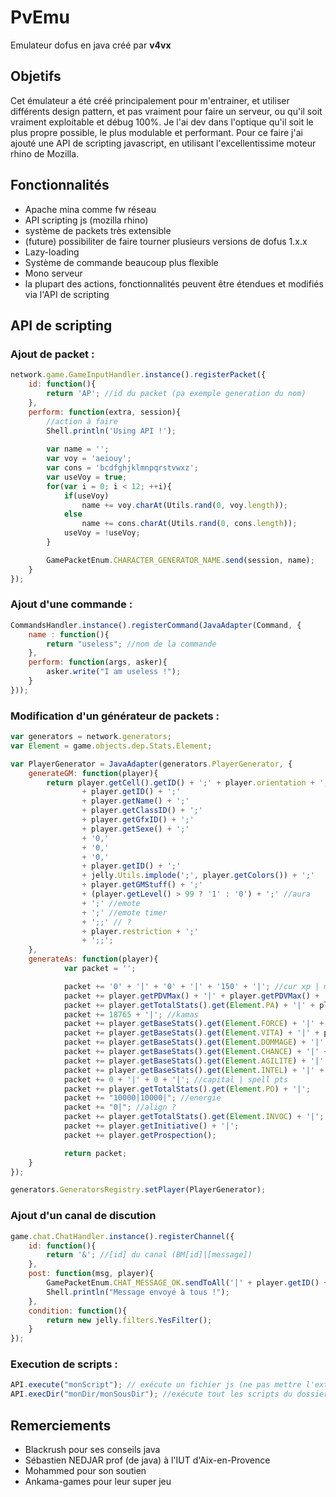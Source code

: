 PvEmu
=====

Emulateur dofus en java créé par __v4vx__

## Objetifs

Cet émulateur a été créé principalement pour m'entrainer, et utiliser différents design pattern, et pas vraiment pour faire un serveur, ou qu'il soit vraiment exploitable et débug 100%.
Je l'ai dev dans l'optique qu'il soit le plus propre possible, le plus modulable et performant.
Pour ce faire j'ai ajouté une API de scripting javascript, en utilisant l'excellentissime moteur rhino de Mozilla.

## Fonctionnalités

- Apache mina comme fw réseau
- API scripting js (mozilla rhino)
- système de packets très extensible
- (future) possibiliter de faire tourner plusieurs versions de dofus 1.x.x
- Lazy-loading
- Système de commande beaucoup plus flexible
- Mono serveur
- la plupart des actions, fonctionnalités peuvent être étendues et modifiés via l'API de scripting

## API de scripting

### Ajout de packet :

```js
network.game.GameInputHandler.instance().registerPacket({
    id: function(){
        return 'AP'; //id du packet (pa exemple generation du nom)
    },
    perform: function(extra, session){
        //action à faire
        Shell.println('Using API !');
        
        var name = '';
        var voy = 'aeiouy';
        var cons = 'bcdfghjklmnpqrstvwxz';
        var useVoy = true;
        for(var i = 0; i < 12; ++i){
            if(useVoy)
                name += voy.charAt(Utils.rand(0, voy.length));
            else
                name += cons.charAt(Utils.rand(0, cons.length));
            useVoy = !useVoy;
        }

        GamePacketEnum.CHARACTER_GENERATOR_NAME.send(session, name);
    }
});
```

### Ajout d'une commande :

```js
CommandsHandler.instance().registerCommand(JavaAdapter(Command, {
    name : function(){
        return "useless"; //nom de la commande
    },
    perform: function(args, asker){
        asker.write("I am useless !");
    }
}));
```

### Modification d'un générateur de packets :

```js
var generators = network.generators;
var Element = game.objects.dep.Stats.Element;

var PlayerGenerator = JavaAdapter(generators.PlayerGenerator, {
    generateGM: function(player){
        return player.getCell().getID() + ';' + player.orientation + ';'
                + player.getID() + ';'
                + player.getName() + ';'
                + player.getClassID() + ';'
                + player.getGfxID() + ';'
                + player.getSexe() + ';'
                + '0,'
                + '0,'
                + '0,'
                + player.getID() + ';'
                + jelly.Utils.implode(';', player.getColors()) + ';'
                + player.getGMStuff() + ';'
                + (player.getLevel() > 99 ? '1' : '0') + ';' //aura
                + ';' //emote
                + ';' //emote timer
                + ';;' // ?
                + player.restriction + ';'
                + ';;';
    },
    generateAs: function(player){
            var packet = '';

            packet += '0' + '|' + '0' + '|' + '150' + '|'; //cur xp | min xp | max xp
            packet += player.getPDVMax() + '|' + player.getPDVMax() + '|'; //cur pvd | max pdv
            packet += player.getTotalStats().get(Element.PA) + '|' + player.getTotalStats().get(Element.PM) + '|';
            packet += 18765 + '|'; //kamas
            packet += player.getBaseStats().get(Element.FORCE) + '|' + player.getBaseStats().get(Element.FORCE) + '|';
            packet += player.getBaseStats().get(Element.VITA) + '|' + player.getBaseStats().get(Element.VITA) + '|';
            packet += player.getBaseStats().get(Element.DOMMAGE) + '|' + player.getBaseStats().get(Element.DOMMAGE) + '|';
            packet += player.getBaseStats().get(Element.CHANCE) + '|' + player.getBaseStats().get(Element.CHANCE) + '|';
            packet += player.getBaseStats().get(Element.AGILITE) + '|' + player.getBaseStats().get(Element.AGILITE) + '|';
            packet += player.getBaseStats().get(Element.INTEL) + '|' + player.getBaseStats().get(Element.INTEL) + '|';
            packet += 0 + '|' + 0 + '|'; //capital | spell pts
            packet += player.getTotalStats().get(Element.PO) + '|';
            packet += "10000|10000|"; //energie
            packet += "0|"; //align ?
            packet += player.getTotalStats().get(Element.INVOC) + '|';
            packet += player.getInitiative() + '|';
            packet += player.getProspection();

            return packet;
    }
});

generators.GeneratorsRegistry.setPlayer(PlayerGenerator);
```

### Ajout d'un canal de discution

```js
game.chat.ChatHandler.instance().registerChannel({
    id: function(){
        return '&'; //[id] du canal (BM[id]|[message])
    },
    post: function(msg, player){
        GamePacketEnum.CHAT_MESSAGE_OK.sendToAll('|' + player.getID() + '|' + player.getName() + '|' + msg);
        Shell.println("Message envoyé à tous !");
    },
    condition: function(){
        return new jelly.filters.YesFilter();
    }
});
```

### Execution de scripts :

```js
API.execute("monScript"); // exécute un fichier js (ne pas mettre l'extension !)
API.execDir("monDir/monSousDir"); //exécute tout les scripts du dossier indiqué
```

## Remerciements

- Blackrush pour ses conseils java
- Sébastien NEDJAR prof (de java) à l'IUT d'Aix-en-Provence
- Mohammed pour son soutien
- Ankama-games pour leur super jeu


